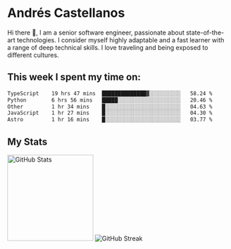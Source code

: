 # Andrés Castellanos

Hi there 👋, I am a senior software engineer, passionate about state-of-the-art technologies. I consider myself highly adaptable and a fast learner with a range of deep technical skills. I love traveling and being exposed to different cultures.

## This week I spent my time on:

<!--START_SECTION:waka-->

```txt
TypeScript    19 hrs 47 mins  ██████████████▓░░░░░░░░░░   58.24 %
Python        6 hrs 56 mins   █████░░░░░░░░░░░░░░░░░░░░   20.46 %
Other         1 hr 34 mins    █░░░░░░░░░░░░░░░░░░░░░░░░   04.63 %
JavaScript    1 hr 27 mins    █░░░░░░░░░░░░░░░░░░░░░░░░   04.30 %
Astro         1 hr 16 mins    █░░░░░░░░░░░░░░░░░░░░░░░░   03.77 %
```

<!--END_SECTION:waka-->

## My Stats

<img height="195" src="https://github-readme-stats.vercel.app/api?username=andrescv&show_icons=true&theme=onedark&hide_border=true&card_width=495" alt="GitHub Stats" />

<img src="https://streak-stats.demolab.com?user=andrescv&theme=one-dark-pro&hide_border=true" alt="GitHub Streak" />
